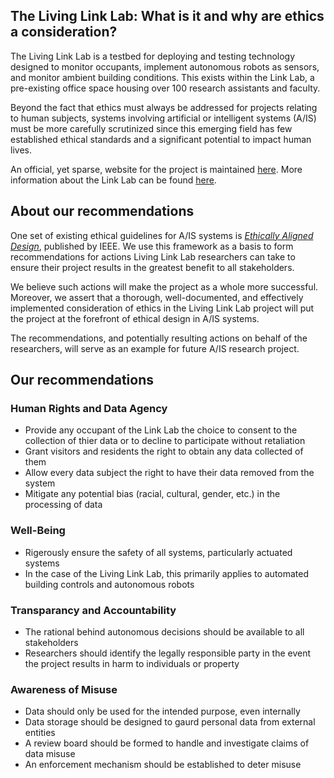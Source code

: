 ## The Living Link Lab: What is it and why are ethics a consideration? 

The Living Link Lab is a testbed for deploying and testing technology designed to monitor occupants, implement autonomous robots as sensors, and monitor ambient building conditions. This exists within the Link Lab, a pre-existing office space housing over 100 research assistants and faculty.

Beyond the fact that ethics must always be addressed for projects relating to human subjects, systems involving artificial or intelligent systems (A/IS) must be more carefully scrutinized since this emerging field has few established ethical standards and a significant potential to impact human lives. 

An official, yet sparse, website for the project is maintained [here](https://living.linklab.virginia.edu/). More information about the Link Lab can be found [here](https://engineering.virginia.edu/link-lab-0).

## About our recommendations

One set of existing ethical guidelines for A/IS systems is [_Ethically Aligned Design_](https://ethicsinaction.ieee.org/), published by IEEE. We use this framework as a basis to form recommendations for actions Living Link Lab researchers can take to ensure their project results in the greatest benefit to all stakeholders.

We believe such actions will make the project as a whole more successful. Moreover, we assert that a thorough, well-documented, and effectively implemented consideration of ethics in the Living Link Lab project will put the project at the forefront of ethical design in A/IS systems. 

The recommendations, and potentially resulting actions on behalf of the researchers, will serve as an example for future A/IS research project. 

## Our recommendations

### Human Rights and Data Agency

- Provide any occupant of the Link Lab the choice to consent to the collection of thier data or to decline to participate without retaliation
- Grant visitors and residents the right to obtain any data collected of them
- Allow every data subject the right to have their data removed from the system
- Mitigate any potential bias (racial, cultural, gender, etc.) in the processing of data

### Well-Being

- Rigerously ensure the safety of all systems, particularly actuated systems
- In the case of the Living Link Lab, this primarily applies to automated building controls and autonomous robots

### Transparancy and Accountability

- The rational behind autonomous decisions should be available to all stakeholders
- Researchers should identify the legally responsible party in the event the project results in harm to individuals or property

### Awareness of Misuse

- Data should only be used for the intended purpose, even internally
- Data storage should be designed to gaurd personal data from external entities
- A review board should be formed to handle and investigate claims of data misuse
- An enforcement mechanism should be established to deter misuse
